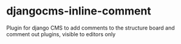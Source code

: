 # djangocms-inline-comment
Plugin for django CMS to add comments to the structure board and comment out plugins, visible to editors only
